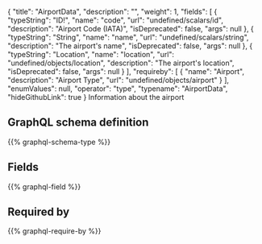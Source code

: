 {
  "title": "AirportData",
  "description": "",
  "weight": 1,
  "fields": [
    {
      "typeString": "ID!",
      "name": "code",
      "url": "undefined/scalars/id",
      "description": "Airport Code (IATA)",
      "isDeprecated": false,
      "args": null
    },
    {
      "typeString": "String",
      "name": "name",
      "url": "undefined/scalars/string",
      "description": "The airport's name",
      "isDeprecated": false,
      "args": null
    },
    {
      "typeString": "Location",
      "name": "location",
      "url": "undefined/objects/location",
      "description": "The airport's location",
      "isDeprecated": false,
      "args": null
    }
  ],
  "requireby": [
    {
      "name": "Airport",
      "description": "Airport Type",
      "url": "undefined/objects/airport"
    }
  ],
  "enumValues": null,
  "operator": "type",
  "typename": "AirportData",
  "hideGithubLink": true
}
Information about the airport
## GraphQL schema definition

{{% graphql-schema-type %}}

## Fields

{{% graphql-field %}}

## Required by

{{% graphql-require-by %}}
